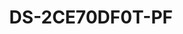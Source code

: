 ---
id: 14
title: "DS-2CE70DF0T-PF"
slug: "DS-2CE70DF0T-PF"
subTitle: "2 MP ColorVu Indoor Fixed Turret Camera"
category: "turbohd"
imgCard: "/src/assets/images/turbohd/DS-2CE70DF0T-PF/DS-2CE70DF0T-PF-1.webp"
imgAlt: "DS-2CE70DF0T-PF"
thumbnails: [
  "/src/assets/images/turbohd/DS-2CE70DF0T-PF/DS-2CE70DF0T-PF-1.webp",
]
features: [
  "High quality 2 MP resolution (1920 × 1080)",
  "24/7 color imaging with F1.0 aperture for vivid detail",
  "3D DNR technology ensures clean and sharp visuals",
  "Available in 2.8 mm, 3.6 mm, and 6 mm fixed focal lenses",
  "Up to 20 m white light distance for enhanced night imaging",
  "One port supports 4 switchable signals (TVI/AHD/CVI/CVBS)"
]
rating: 5
reviewCount: 100
specifications: {
  Camera: {
    Image_Sensor: "2 MP CMOS",
    Max_Resolution: "1920 (H) × 1080 (V)",
    Min_Illumination: "0.001 Lux @ (F1.0, AGC ON), 0 Lux with white light",
    Shutter_Time: "PAL: 1/25 s to 1/50,000 s; NTSC: 1/30 s to 1/50,000 s",
    Angle_Adjustment: "Pan: 0° to 360°, Tilt: 0° to 75°, Rotation: 0° to 360°",
    Signal_System: "PAL/NTSC",
    Light_Alarm: "Solid Light Alarm (White Light)"
  },
  Lens: {
    Lens_Type: "2.8 mm, 3.6 mm, 6 mm fixed focal lens",
    Focal_Length_and_FOV: {
      "2.8 mm": "Horizontal_FOV: 98°, Vertical_FOV: 51°, Diagonal_FOV: 115°",
      "3.6 mm": "Horizontal_FOV: 76°, Vertical_FOV: 41°, Diagonal_FOV: 90°",
      "6 mm": "Horizontal_FOV: 50°, Vertical_FOV: 27°, Diagonal_FOV: 58°"
    },
    Lens_Mount: "M12"
  },
  Illuminator: {
    Supplement_Light_Type: "White Light",
    Supplement_Light_Range: "Up to 20 m",
    Smart_Supplement_Light: "Yes"
  },
  Image: {
    Image_Parameters_Switch: "STD/HIGH-SAT/HIGHLIGHT",
    Image_Settings: "Brightness, Mirror, Sharpness, Anti-Banding, AGC",
    Frame_Rate: {
      TVI: "1080p@25fps/30fps",
      CVI: "1080p@25fps/30fps",
      AHD: "1080p@25fps/30fps",
      CVBS: "PAL/NTSC"
    },
    Day_Night_Mode: "Color",
    Wide_Dynamic_Range: "Digital WDR",
    Image_Enhancement: "DWDR, BLC, HLC, Global",
    Noise_Reduction: "3D DNR/2D DNR",
    White_Balance: "Auto/Manual"
  },
  Interface: {
    Video_Output: "Switchable TVI/AHD/CVI/CVBS"
  },
  General: {
    Material: "Plastic",
    Dimension: "Φ 85.02 mm × 81.25 mm (Φ 3.35\" × 3.2\")",
    Weight: "Approx. 161 g (0.36 lb)",
    Operating_Condition: "-40°C to 60°C (-40°F to140°F), Humidity: 90% or less (non-condensing)",
    Communication: "HIKVISION-C",
    Language: "English",
    Power: "12 VDC ± 25%, Max. 2.4 W",
    Power_Recommendation: "You are recommended to use one power adapter to supply the power for one camera."
  }
}
---